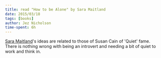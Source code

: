 ```yaml
---
title: read "How to be Alone" by Sara Maitland
date: 2015/03/18
tags: [books]
author: Jez Nicholson
time-spent: 6h
---
```

[Sara Maitland](http://www.saramaitland.com/)'s ideas are related to those of Susan Cain of 'Quiet' fame. There is nothing wrong with being an introvert and needing a bit of quiet to work and think in.